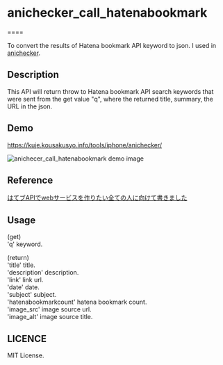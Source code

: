 # anichecker_call_hatenabookmark

====

To convert the results of Hatena bookmark API keyword to json.
I used in [anichecker](https://kuje.kousakusyo.info/tools/anichecker/ "anichecker").

## Description

This API will return throw to Hatena bookmark API search keywords that were sent from the get value "q", where the returned title, summary, the URL in the json.

## Demo

<https://kuje.kousakusyo.info/tools/iphone/anichecker/>

![anichecer_call_hatenabookmark demo image](https://kuje.kousakusyo.info/tsunezune/imgbox/201605/20160506anichecker_review_preparation/20160506anichecker_review_preparation_sample.png)

## Reference

[はてブAPIでwebサービスを作りたい全ての人に向けて書きました](https://syncer.jp/hatebu-api-matome "はてブAPIでwebサービスを作りたい全ての人に向けて書きました")

## Usage

(get)  
'q' keyword.

(return)  
'title' title.  
'description' description.  
'link' link url.  
'date' date.  
'subject' subject.  
'hatenabookmarkcount' hatena bookmark count.  
'image_src' image source url.  
'image_alt' image source title.  

## LICENCE

MIT License.